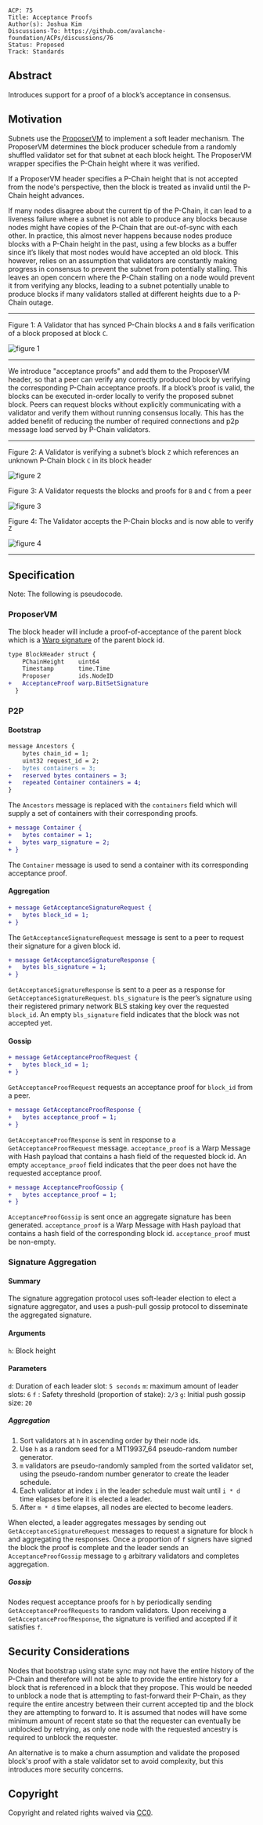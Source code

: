 ```text
ACP: 75
Title: Acceptance Proofs
Author(s): Joshua Kim
Discussions-To: https://github.com/avalanche-foundation/ACPs/discussions/76
Status: Proposed
Track: Standards
```

## Abstract

Introduces support for a proof of a block’s acceptance in consensus.

## Motivation

Subnets use the [ProposerVM](https://github.com/ava-labs/avalanchego/blob/416fbdf1f783c40f21e7009a9f06d192e69ba9b5/vms/proposervm/README.md) to implement a soft leader mechanism. The ProposerVM determines the block producer schedule from a randomly shuffled validator set for that subnet at each block height. The ProposerVM wrapper specifies the P-Chain height where it was verified.

If a ProposerVM header specifies a P-Chain height that is not accepted from the node's perspective, then the block is treated as invalid until the P-Chain height advances.

If many nodes disagree about the current tip of the P-Chain, it can lead to a liveness failure where a subnet is not able to produce any blocks because nodes might have copies of the P-Chain that are out-of-sync with each other. In practice, this almost never happens because nodes produce blocks with a P-Chain height in the past, using a few blocks as a buffer since it’s likely that most nodes would have accepted an old block. This however, relies on an assumption that validators are constantly making progress in consensus to prevent the subnet from potentially stalling. This leaves an open concern where the P-Chain stalling on a node would prevent it from verifying any blocks, leading to a subnet potentially unable to produce blocks if many validators stalled at different heights due to a P-Chain outage.

---

Figure 1: A Validator that has synced P-Chain blocks `A` and `B` fails verification of a block proposed at block `C`.

![figure 1](./1.jpg)

---

We introduce "acceptance proofs" and add them to the ProposerVM header, so that a peer can verify any correctly produced block by verifying the corresponding P-Chain acceptance proofs. If a block’s proof is valid, the blocks can be executed in-order locally to verify the proposed subnet block. Peers can request blocks without explicitly communicating with a validator and verify them without running consensus locally. This has the added benefit of reducing the number of required connections and p2p message load served by P-Chain validators.

---

Figure 2: A Validator is verifying a subnet’s block `Z` which references an unknown P-Chain block `C` in its block header

![figure 2](./2.jpg)

Figure 3: A Validator requests the blocks and proofs for `B` and `C` from a peer

![figure 3](./3.jpg)

Figure 4: The Validator accepts the P-Chain blocks and is now able to verify `Z`

![figure 4](./4.jpg)

---

## Specification

Note: The following is pseudocode.

### ProposerVM

The block header will include a proof-of-acceptance of the parent block which is
a [Warp signature](https://github.com/ava-labs/avalanchego/blob/master/vms/platformvm/warp/README.md#awm-serialization) of the parent block id.

```diff
type BlockHeader struct {
    PChainHeight    uint64
    Timestamp       time.Time
    Proposer        ids.NodeID
+   AcceptanceProof warp.BitSetSignature
  }
```

### P2P

#### Bootstrap

```diff
message Ancestors {
    bytes chain_id = 1;
    uint32 request_id = 2;
-   bytes containers = 3;
+   reserved bytes containers = 3;
+   repeated Container containers = 4;
}
```

The `Ancestors` message is replaced with the `containers`
field which will supply a set of containers with their corresponding proofs.

```diff
+ message Container {
+   bytes container = 1;
+   bytes warp_signature = 2;
+ }
```

The `Container` message is used to send a container with its corresponding
acceptance proof.

#### Aggregation

```diff
+ message GetAcceptanceSignatureRequest {
+   bytes block_id = 1;
+ }
```

The `GetAcceptanceSignatureRequest` message is sent to a peer to request their signature for a given block id.

```diff
+ message GetAcceptanceSignatureResponse {
+   bytes bls_signature = 1;
+ }
```

`GetAcceptanceSignatureResponse` is sent to a peer as a response for `GetAcceptanceSignatureRequest`. `bls_signature` is the peer’s signature using their registered primary network BLS staking key over the requested `block_id`. An empty `bls_signature` field indicates that the block was not accepted yet.

#### Gossip
```diff
+ message GetAcceptanceProofRequest {
+   bytes block_id = 1;
+ }
```

`GetAcceptanceProofRequest` requests an acceptance proof for `block_id` from a peer.

```diff
+ message GetAcceptanceProofResponse {
+   bytes acceptance_proof = 1;
+ }
```

`GetAcceptanceProofResponse` is sent in response to a `GetAcceptanceProofRequest` message. `acceptance_proof` is a Warp Message with Hash payload that contains a hash field of the requested block id. An empty `acceptance_proof` field indicates that the peer does not have the requested acceptance proof.

```diff
+ message AcceptanceProofGossip {
+   bytes acceptance_proof = 1;
+ }
```

`AcceptanceProofGossip` is sent once an aggregate signature has been generated. `acceptance_proof` is a Warp Message with Hash payload that contains a hash field of the corresponding block id. `acceptance_proof` must be non-empty.

### Signature Aggregation

#### Summary

The signature aggregation protocol uses soft-leader election to elect a signature aggregator, and uses a push-pull gossip protocol to disseminate the aggregated signature.

#### Arguments

`h`: Block height

#### Parameters

`d`: Duration of each leader slot: `5 seconds`
`m`: maximum amount of leader slots: `6`
`f` : Safety threshold (proportion of stake): `2/3`
`g`: Initial push gossip size: `20`

##### Aggregation

1. Sort validators at `h` in ascending order by their node ids.
2. Use `h` as a random seed for a MT19937_64 pseudo-random number generator.
3. `m` validators are pseudo-randomly sampled from the sorted validator set, using the pseudo-random number generator to create the leader schedule.
4. Each validator at index `i` in the leader schedule must wait until `i * d` time elapses before it is elected a leader.
5. After `m * d` time elapses, all nodes are elected to become leaders.

When elected, a leader aggregates messages by sending out `GetAcceptanceSignatureRequest` messages to request a signature for block `h` and aggregating the responses. Once a proportion of `f` signers have signed the block the proof is complete and the leader sends an `AcceptanceProofGossip` message to `g` arbitrary validators and completes aggregation.

##### Gossip

Nodes request acceptance proofs for `h` by periodically sending `GetAcceptanceProofRequests` to random validators. Upon receiving a `GetAcceptanceProofResponse`, the signature is verified and accepted if it satisfies `f`.


## Security Considerations

Nodes that bootstrap using state sync may not have the entire history of the
P-Chain and therefore will not be able to provide the entire history for a block
that is referenced in a block that they propose. This would be needed to unblock a node that is attempting to fast-forward their P-Chain, as they require the entire ancestry between their current accepted tip and the block they are attempting to forward to. It is assumed that nodes will have some minimum amount of recent state so that the requester can eventually be unblocked by retrying, as only one node with the requested ancestry is required to unblock the requester.

An alternative is to make a churn assumption and validate the proposed block's proof with a stale validator set to avoid complexity, but this introduces more security concerns.

## Copyright

Copyright and related rights waived via [CC0](https://creativecommons.org/publicdomain/zero/1.0/).

